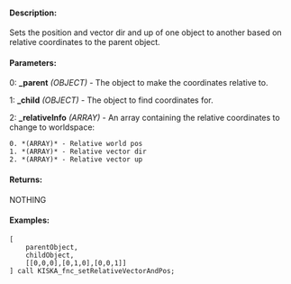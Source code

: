 #### Description:
Sets the position and vector dir and up of one object to another based on relative coordinates to the parent object.

#### Parameters:
0: **_parent** *(OBJECT)* - The object to make the coordinates relative to.

1: **_child** *(OBJECT)* - The object to find coordinates for.

2: **_relativeInfo** *(ARRAY)* - An array containing the relative coordinates tochange to worldspace:
    0. *(ARRAY)* - Relative world pos
    1. *(ARRAY)* - Relative vector dir
    2. *(ARRAY)* - Relative vector up

#### Returns:
NOTHING

#### Examples:
```sqf
[
    parentObject,
    childObject,
    [[0,0,0],[0,1,0],[0,0,1]]
] call KISKA_fnc_setRelativeVectorAndPos;
```

